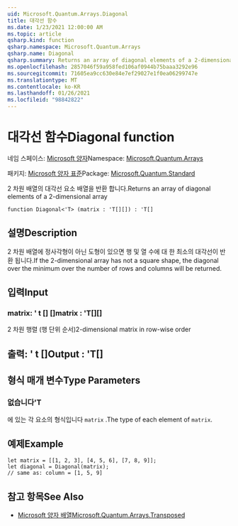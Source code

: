 ```yaml
---
uid: Microsoft.Quantum.Arrays.Diagonal
title: 대각선 함수
ms.date: 1/23/2021 12:00:00 AM
ms.topic: article
qsharp.kind: function
qsharp.namespace: Microsoft.Quantum.Arrays
qsharp.name: Diagonal
qsharp.summary: Returns an array of diagonal elements of a 2-dimensional array
ms.openlocfilehash: 2857046f59a958fed106af0944b75baaa3292e96
ms.sourcegitcommit: 71605ea9cc630e84e7ef29027e1f0ea06299747e
ms.translationtype: MT
ms.contentlocale: ko-KR
ms.lasthandoff: 01/26/2021
ms.locfileid: "98842822"
---
```

# <a name="diagonal-function"></a><span data-ttu-id="2d100-102">대각선 함수</span><span class="sxs-lookup"><span data-stu-id="2d100-102">Diagonal function</span></span>

<span data-ttu-id="2d100-103">네임 스페이스: [Microsoft 양자](xref:Microsoft.Quantum.Arrays)</span><span class="sxs-lookup"><span data-stu-id="2d100-103">Namespace: [Microsoft.Quantum.Arrays](xref:Microsoft.Quantum.Arrays)</span></span>

<span data-ttu-id="2d100-104">패키지: [Microsoft 양자 표준](https://nuget.org/packages/Microsoft.Quantum.Standard)</span><span class="sxs-lookup"><span data-stu-id="2d100-104">Package: [Microsoft.Quantum.Standard](https://nuget.org/packages/Microsoft.Quantum.Standard)</span></span>


<span data-ttu-id="2d100-105">2 차원 배열의 대각선 요소 배열을 반환 합니다.</span><span class="sxs-lookup"><span data-stu-id="2d100-105">Returns an array of diagonal elements of a 2-dimensional array</span></span>

```qsharp
function Diagonal<'T> (matrix : 'T[][]) : 'T[]
```


## <a name="description"></a><span data-ttu-id="2d100-106">설명</span><span class="sxs-lookup"><span data-stu-id="2d100-106">Description</span></span>

<span data-ttu-id="2d100-107">2 차원 배열에 정사각형이 아닌 도형이 있으면 행 및 열 수에 대 한 최소의 대각선이 반환 됩니다.</span><span class="sxs-lookup"><span data-stu-id="2d100-107">If the 2-dimensional array has not a square shape, the diagonal over the minimum over the number of rows and columns will be returned.</span></span>

## <a name="input"></a><span data-ttu-id="2d100-108">입력</span><span class="sxs-lookup"><span data-stu-id="2d100-108">Input</span></span>

### <a name="matrix--t"></a><span data-ttu-id="2d100-109">matrix: ' t [] []</span><span class="sxs-lookup"><span data-stu-id="2d100-109">matrix : 'T[][]</span></span>

<span data-ttu-id="2d100-110">2 차원 행렬 (행 단위 순서)</span><span class="sxs-lookup"><span data-stu-id="2d100-110">2-dimensional matrix in row-wise order</span></span>



## <a name="output--t"></a><span data-ttu-id="2d100-111">출력: ' t []</span><span class="sxs-lookup"><span data-stu-id="2d100-111">Output : 'T[]</span></span>



## <a name="type-parameters"></a><span data-ttu-id="2d100-112">형식 매개 변수</span><span class="sxs-lookup"><span data-stu-id="2d100-112">Type Parameters</span></span>

### <a name="t"></a><span data-ttu-id="2d100-113">없습니다</span><span class="sxs-lookup"><span data-stu-id="2d100-113">'T</span></span>

<span data-ttu-id="2d100-114">에 있는 각 요소의 형식입니다 `matrix` .</span><span class="sxs-lookup"><span data-stu-id="2d100-114">The type of each element of `matrix`.</span></span>

## <a name="example"></a><span data-ttu-id="2d100-115">예제</span><span class="sxs-lookup"><span data-stu-id="2d100-115">Example</span></span>

```qsharp
let matrix = [[1, 2, 3], [4, 5, 6], [7, 8, 9]];
let diagonal = Diagonal(matrix);
// same as: column = [1, 5, 9]
```

## <a name="see-also"></a><span data-ttu-id="2d100-116">참고 항목</span><span class="sxs-lookup"><span data-stu-id="2d100-116">See Also</span></span>

- [<span data-ttu-id="2d100-117">Microsoft 양자 배열</span><span class="sxs-lookup"><span data-stu-id="2d100-117">Microsoft.Quantum.Arrays.Transposed</span></span>](xref:Microsoft.Quantum.Arrays.Transposed)